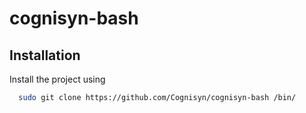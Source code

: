 # cognisyn-bash

## Installation

Install the project using 

```bash
  sudo git clone https://github.com/Cognisyn/cognisyn-bash /bin/ 
```
    
